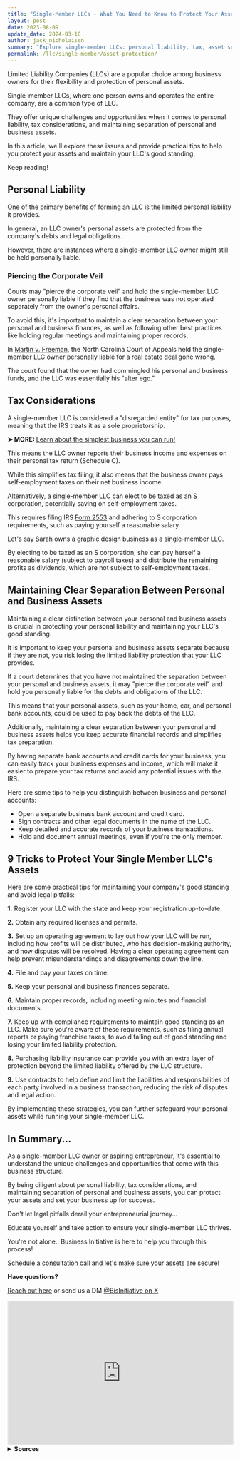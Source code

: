 ```yaml
---
title: "Single-Member LLCs - What You Need to Know to Protect Your Assets"
layout: post
date: 2023-08-09
update_date: 2024-03-18
author: jack_nicholaisen
summary: "Explore single-member LLCs: personal liability, tax, asset separation. Get tips for good standing & avoiding legal issues. Empower your success."
permalink: /llc/single-member/asset-protection/
---
```


Limited Liability Companies (LLCs) are a popular choice among business owners for their flexibility and protection of personal assets. 

Single-member LLCs, where one person owns and operates the entire company, are a common type of LLC. 

They offer unique challenges and opportunities when it comes to personal liability, tax considerations, and maintaining separation of personal and business assets. 

In this article, we'll explore these issues and provide practical tips to help you protect your assets and maintain your LLC's good standing.

Keep reading!

## Personal Liability

One of the primary benefits of forming an LLC is the limited personal liability it provides. 

In general, an LLC owner's personal assets are protected from the company's debts and legal obligations. 

However, there are instances where a single-member LLC owner might still be held personally liable.

### Piercing the Corporate Veil 

Courts may "pierce the corporate veil" and hold the single-member LLC owner personally liable if they find that the business was not operated separately from the owner's personal affairs. 

To avoid this, it's important to maintain a clear separation between your personal and business finances, as well as following other best practices like holding regular meetings and maintaining proper records.

In [Martin v. Freeman](https://law.justia.com/cases/north-carolina/court-of-appeals/2011/11-139.html), the North Carolina Court of Appeals held the single-member LLC owner personally liable for a real estate deal gone wrong. 

The court found that the owner had commingled his personal and business funds, and the LLC was essentially his "alter ego."

## Tax Considerations

A single-member LLC is considered a "disregarded entity" for tax purposes, meaning that the IRS treats it as a sole proprietorship. 

<p>
<b>➤ MORE: </b> <a href="/sole-proprietorship/" target="_blank">Learn about the simplest business you can run!</a>
</p>

This means the LLC owner reports their business income and expenses on their personal tax return (Schedule C). 

While this simplifies tax filing, it also means that the business owner pays self-employment taxes on their net business income.

Alternatively, a single-member LLC can elect to be taxed as an S corporation, potentially saving on self-employment taxes. 

This requires filing IRS [Form 2553](https://www.irs.gov/forms-pubs/about-form-2553) and adhering to S corporation requirements, such as paying yourself a reasonable salary.

Let's say Sarah owns a graphic design business as a single-member LLC. 

By electing to be taxed as an S corporation, she can pay herself a reasonable salary (subject to payroll taxes) and distribute the remaining profits as dividends, which are not subject to self-employment taxes.

## Maintaining Clear Separation Between Personal and Business Assets

Maintaining a clear distinction between your personal and business assets is crucial in protecting your personal liability and maintaining your LLC's good standing.

It is important to keep your personal and business assets separate because if they are not, you risk losing the limited liability protection that your LLC provides.

If a court determines that you have not maintained the separation between your personal and business assets, it may "pierce the corporate veil" and hold you personally liable for the debts and obligations of the LLC. 

This means that your personal assets, such as your home, car, and personal bank accounts, could be used to pay back the debts of the LLC.

Additionally, maintaining a clear separation between your personal and business assets helps you keep accurate financial records and simplifies tax preparation. 

By having separate bank accounts and credit cards for your business, you can easily track your business expenses and income, which will make it easier to prepare your tax returns and avoid any potential issues with the IRS.

Here are some tips to help you distinguish between business and personal accounts:

-   Open a separate business bank account and credit card.
-   Sign contracts and other legal documents in the name of the LLC.
-   Keep detailed and accurate records of your business transactions.
-   Hold and document annual meetings, even if you're the only member.

## 9 Tricks to Protect Your Single Member LLC's Assets

Here are some practical tips for maintaining your company's good standing and avoid legal pitfalls:

**1.**  Register your LLC with the state and keep your registration up-to-date.

**2.**  Obtain any required licenses and permits.

**3.**  Set up an operating agreement to lay out how your LLC will be run, including how profits will be distributed, who has decision-making authority, and how disputes will be resolved. Having a clear operating agreement can help prevent misunderstandings and disagreements down the line.

**4.**  File and pay your taxes on time.

**5.**  Keep your personal and business finances separate.

**6.**  Maintain proper records, including meeting minutes and financial documents.

**7.**  Keep up with compliance requirements to maintain good standing as an LLC. Make sure you're aware of these requirements, such as filing annual reports or paying franchise taxes, to avoid falling out of good standing and losing your limited liability protection.

**8.**  Purchasing liability insurance can provide you with an extra layer of protection beyond the limited liability offered by the LLC structure.

**9.**  Use contracts to help define and limit the liabilities and responsibilities of each party involved in a business transaction, reducing the risk of disputes and legal action.

By implementing these strategies, you can further safeguard your personal assets while running your single-member LLC.

## In Summary...

As a single-member LLC owner or aspiring entrepreneur, it's essential to understand the unique challenges and opportunities that come with this business structure.

By being diligent about personal liability, tax considerations, and maintaining separation of personal and business assets, you can protect your assets and set your business up for success.

Don't let legal pitfalls derail your entrepreneurial journey...

Educate yourself and take action to ensure your single-member LLC thrives.

You're not alone.. Business Initiative is here to help you through this process!

[Schedule a consultation call](https://calendly.com/businessinitiative/30-minute-consultation-call) and let's make sure your assets are secure!

**Have questions?**

[Reach out here](https://www.businessinitiative.org/contact/) or send us a DM [@BisInitiative on X](https://twitter.com/BisInitiative)

<iframe src="https://embeds.beehiiv.com/4b55f309-919b-4f27-82e1-28bfbbc3543f" data-test-id="beehiiv-embed" width="100%" height="320" frameborder="0" scrolling="no" style="border-radius: 4px; border: 2px solid #e5e7eb; margin: 0; background-color: transparent;"></iframe>



<br>
<details>
<summary><b>Sources</b></summary>
<br>
<ul>
    <li><a href="https://www.sba.gov/business-guide/launch-your-business/choose-business-structure#section-header-6">Limited Liability Companies (LLCs)</a> - U.S. Small Business Administration</li>
    <li><a href="https://law.justia.com/cases/north-carolina/court-of-appeals/2011/11-139.html">Martin v. Freeman</a> - North Carolina Court of Appeals</li>
    <li><a href="https://www.irs.gov/forms-pubs/about-form-2553">Form 2553</a> - Internal Revenue Service</li>
    <li><a href="https://www.irs.gov/forms-pubs/about-schedule-c-form-1040">Schedule C (Form 1040 or 1040-SR)</a> - Internal Revenue Service</li>
</ul>
</details>


